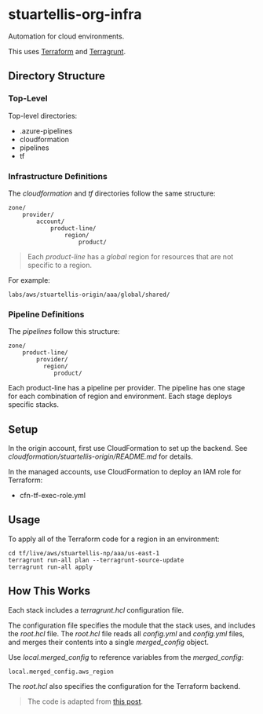 # stuartellis-org-infra

Automation for cloud environments.

This uses [Terraform](https://www.terraform.io/) and [Terragrunt](https://terragrunt.gruntwork.io).

## Directory Structure

### Top-Level

Top-level directories:

- .azure-pipelines
- cloudformation
- pipelines
- tf

### Infrastructure Definitions

The *cloudformation* and *tf* directories follow the same structure:

    zone/
        provider/
            account/
                product-line/
                    region/
                        product/

> Each *product-line* has a *global* region for resources that are not specific to a region.

For example:

    labs/aws/stuartellis-origin/aaa/global/shared/

### Pipeline Definitions

The *pipelines* follow this structure:

    zone/
        product-line/
            provider/
              region/
                 product/

Each product-line has a pipeline per provider. The pipeline has one stage for each combination of region and environment. Each stage deploys specific stacks.

## Setup

In the origin account, first use CloudFormation to set up the backend. See *cloudformation/stuartellis-origin/README.md* for details.

In the managed accounts, use CloudFormation to deploy an IAM role for Terraform:

- cfn-tf-exec-role.yml

## Usage

To apply all of the Terraform code for a region in an environment:

    cd tf/live/aws/stuartellis-np/aaa/us-east-1
    terragrunt run-all plan --terragrunt-source-update
    terragrunt run-all apply 

## How This Works

Each stack includes a *terragrunt.hcl* configuration file.

The configuration file specifies the module that the stack uses, and includes the *root.hcl* file. The *root.hcl* file reads all *config.yml* and *config.yml* files, and merges their contents into a single *merged_config* object.

Use *local.merged_config* to reference variables from the *merged_config*:

    local.merged_config.aws_region

The *root.hcl* also specifies the configuration for the Terraform backend.

> The code is adapted from [this post](https://thirstydeveloper.io/2021/01/17/part-1-organizing-terragrunt.html).
